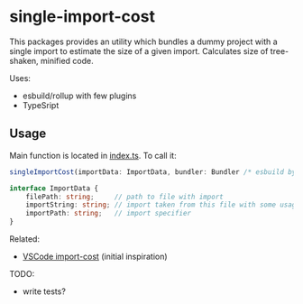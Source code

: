# single-import-cost

This packages provides an utility which bundles a dummy project with a single import to estimate the size of a given import.
Calculates size of tree-shaken, minified code.

Uses:

-   esbuild/rollup with few plugins
-   TypeSript

## Usage

Main function is located in [index.ts](./src/index.ts). To call it:

```ts
singleImportCost(importData: ImportData, bundler: Bundler /* esbuild by default */)

interface ImportData {
    filePath: string;     // path to file with import
    importString: string; // import taken from this file with some usage of imported modules
    importPath: string;   // import specifier
}

```

Related:

-   [VSCode import-cost](https://github.com/wix/import-cost/tree/master) (initial inspiration)

TODO:

-   write tests?
